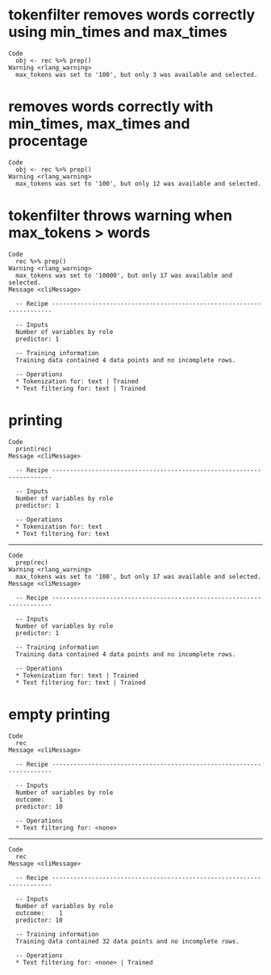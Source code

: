 # tokenfilter removes words correctly using min_times and max_times

    Code
      obj <- rec %>% prep()
    Warning <rlang_warning>
      max_tokens was set to '100', but only 3 was available and selected.

# removes words correctly with min_times, max_times and procentage

    Code
      obj <- rec %>% prep()
    Warning <rlang_warning>
      max_tokens was set to '100', but only 12 was available and selected.

# tokenfilter throws warning when max_tokens > words

    Code
      rec %>% prep()
    Warning <rlang_warning>
      max_tokens was set to '10000', but only 17 was available and selected.
    Message <cliMessage>
      
      -- Recipe ----------------------------------------------------------------------
      
      -- Inputs 
      Number of variables by role
      predictor: 1
      
      -- Training information 
      Training data contained 4 data points and no incomplete rows.
      
      -- Operations 
      * Tokenization for: text | Trained
      * Text filtering for: text | Trained

# printing

    Code
      print(rec)
    Message <cliMessage>
      
      -- Recipe ----------------------------------------------------------------------
      
      -- Inputs 
      Number of variables by role
      predictor: 1
      
      -- Operations 
      * Tokenization for: text
      * Text filtering for: text

---

    Code
      prep(rec)
    Warning <rlang_warning>
      max_tokens was set to '100', but only 17 was available and selected.
    Message <cliMessage>
      
      -- Recipe ----------------------------------------------------------------------
      
      -- Inputs 
      Number of variables by role
      predictor: 1
      
      -- Training information 
      Training data contained 4 data points and no incomplete rows.
      
      -- Operations 
      * Tokenization for: text | Trained
      * Text filtering for: text | Trained

# empty printing

    Code
      rec
    Message <cliMessage>
      
      -- Recipe ----------------------------------------------------------------------
      
      -- Inputs 
      Number of variables by role
      outcome:    1
      predictor: 10
      
      -- Operations 
      * Text filtering for: <none>

---

    Code
      rec
    Message <cliMessage>
      
      -- Recipe ----------------------------------------------------------------------
      
      -- Inputs 
      Number of variables by role
      outcome:    1
      predictor: 10
      
      -- Training information 
      Training data contained 32 data points and no incomplete rows.
      
      -- Operations 
      * Text filtering for: <none> | Trained

